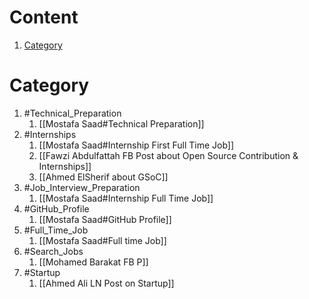 # Content
1. [Category](#Category)

# Category
1. #Technical_Preparation
	1. [[Mostafa Saad#Technical Preparation]]
2. #Internships
	1. [[Mostafa Saad#Internship First Full Time Job]]
	2. [[Fawzi Abdulfattah FB Post about Open Source Contribution & Internships]]
	3. [[Ahmed ElSherif about GSoC]]
3. #Job_Interview_Preparation 
	1. [[Mostafa Saad#Internship Full Time Job]]
4. #GitHub_Profile 
	1. [[Mostafa Saad#GitHub Profile]]
5. #Full_Time_Job
	1. [[Mostafa Saad#Full time Job]]
6. #Search_Jobs  
	1. [[Mohamed Barakat FB P]]
7. #Startup 
	1. [[Ahmed Ali LN Post on Startup]]